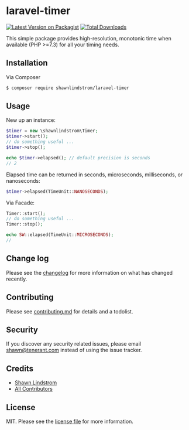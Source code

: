 # laravel-timer

[![Latest Version on Packagist][ico-version]][link-packagist]
[![Total Downloads][ico-downloads]][link-downloads]

This simple package provides high-resolution, monotonic time when available (PHP >=7.3) for all
your timing needs.

## Installation

Via Composer

``` bash
$ composer require shawnlindstrom/laravel-timer
```

## Usage

New up an instance:

``` php
$timer = new \shawnlindstrom\Timer;
$timer->start(); 
// do something useful ...
$timer->stop();

echo $timer->elapsed(); // default precision is seconds
// 2
```
Elapsed time can be returned in seconds, microseconds, milliseconds, or nanoseconds:

``` php
$timer->elapsed(TimeUnit::NANOSECONDS);
```
Via Facade:
``` php
Timer::start();
// do something useful ...
Timer::stop();

echo SW::elapsed(TimeUnit::MICROSECONDS);
// 
```

## Change log

Please see the [changelog](CHANGELOG.md) for more information on what has changed recently.

## Contributing

Please see [contributing.md](CONTRIBUTING.md) for details and a todolist.

## Security

If you discover any security related issues, please email shawn@tenerant.com instead of using the issue tracker.

## Credits

- [Shawn Lindstrom][link-author]
- [All Contributors][link-contributors]

## License

MIT. Please see the [license file](LICENSE.md) for more information.

[ico-version]: https://img.shields.io/packagist/v/shawnlindstrom/laravel-stopwatch.svg?style=flat-square
[ico-downloads]: https://img.shields.io/packagist/dt/shawnlindstrom/laravel-stopwatch.svg?style=flat-square
[ico-travis]: https://img.shields.io/travis/shawnlindstrom/laravel-stopwatch/master.svg?style=flat-square
[ico-styleci]: https://styleci.io/repos/12345678/shield

[link-packagist]: https://packagist.org/packages/shawnlindstrom/laravel-stopwatch
[link-downloads]: https://packagist.org/packages/shawnlindstrom/laravel-stopwatch
[link-travis]: https://travis-ci.org/shawnlindstrom/laravel-stopwatch
[link-styleci]: https://styleci.io/repos/12345678
[link-author]: https://github.com/shawnlindstrom
[link-contributors]: ../../contributors]
